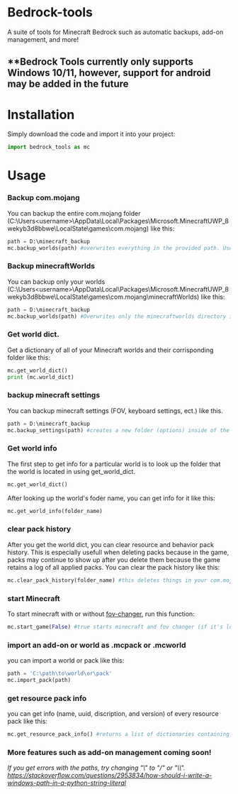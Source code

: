 # Bedrock-tools
A suite of tools for Minecraft Bedrock such as automatic backups, add-on management, and more!

## **Bedrock Tools currently only supports Windows 10/11, however, support for android may be added in the future

# Installation

Simply download the code and import it into your project:
``` python
import bedrock_tools as mc
```

# Usage

### Backup com.mojang
You can backup the entire com.mojang folder (C:\Users\<username>\AppData\Local\Packages\Microsoft.MinecraftUWP_8wekyb3d8bbwe\LocalState\games\com.mojang) like this:
``` python
path = D:\minecraft_backup
mc.backup_worlds(path) #overwrites everything in the provided path. Use with caution
```


### Backup minecraftWorlds
You can backup only your worlds (C:\Users\<username>\AppData\Local\Packages\Microsoft.MinecraftUWP_8wekyb3d8bbwe\LocalState\games\com.mojang\minecraftWorlds) like this:
``` python
path = D:\minecraft_backup
mc.backup_worlds(path) #Overwrites only the minecraftworlds directory in the provided location. It shoudn't effect anything else, however, proceed with caution.
```

### Get world dict.

Get a dictionary of all of your Minecraft worlds and their corrisponding folder like this:
``` python
mc.get_world_dict()
print (mc.world_dict)
```

### backup minecraft settings
You can backup minecraft settings (FOV, keyboard settings, ect.) like this.
``` python
path = D:\minecraft_backup
mc.backup_settings(path) #creates a new folder (options) inside of the provided location containing the options.txt file. this should not overwrite exsisting backups.
```

### Get world info
The first step to get info for a particular world is to look up the folder that the world is located in using get_world_dict.
``` python
mc.get_world_dict()
```
After looking up the world's foder name, you can get info for it like this:
``` python
mc.get_world_info(folder_name)
```
### clear pack history
After you get the world dict, you can clear resource and behavior pack history. This is especially usefull when deleting packs because in the game, packs may continue to show up after you delete them because the game retains a log of all applied packs. You can clear the pack history like this:
``` python
mc.clear_pack_history(folder_name) #this deletes things in your com.mojang folder so precede with caution.
```


### start Minecraft
To start minecraft with or without [fov-changer](https://github.com/xroix/MCBE-Win10-FOV-Changer), run this function:
``` python
mc.start_game(False) #true starts minecraft and fov changer (if it's located in C:\Bedrock), false only sarts minecraft
```

### import an add-on or world as .mcpack or .mcworld
you can import a world or pack like this:
``` python
path = 'C:\path\to\world\or\pack'
mc.import_pack(path)
```

### get resource pack info
you can get info (name, uuid, discription, and version) of every resource pack like this:
``` python
mc.get_resource_pack_info() #returns a list of dictionaries containing info.
```

### More features such as add-on management coming soon!

*If you get errors with the paths, try changing "\\" to "\/" or "\\\\". https://stackoverflow.com/questions/2953834/how-should-i-write-a-windows-path-in-a-python-string-literal*
